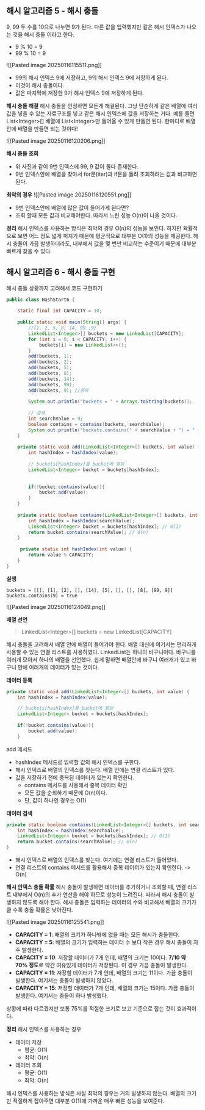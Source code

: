 ## 해시 알고리즘 5 - 해시 충돌
9, 99 두 수를 10으로 나누면 9가 된다. 다른 값을 입력했지만 같은 해시 인덱스가 나오는 것을 해시 충돌 이라고 한다.
- 9 % 10 = 9
- 99 % 10 = 9

![[Pasted image 20250116115511.png]]
- 99의 해시 인덱스 9에 저장하고, 9의 해시 인덱스 9에 저장하게 된다.
- 이것이 해시 충돌이다.
- 값은 마지막에 저장한 9가 해시 인덱스 9에 저장하게 된다.

**해시 충돌 해결**
해시 충돌을 인정하면 모든게 해결된다. 그냥 단순하게 같은 배열에 여러 값을 넣을 수 있는 자료구조를 넣고 같은 해시 인덱스에 값을 저장하는 거다. 예를 들면 List\<Integer>\[]  배열에 List\<Integer>만 들어올 수 있게 만들면 된다. 한마디로 배열안에 배열을 만들면 되는 것이다!

![[Pasted image 20250116120206.png]]

**해시 충돌 조회**
- 위 사진과 같이 9번 인덱스에 99, 9 값이 둘다 존재한다.
- 9번 인덱스안에 배열을 찾아서 for문(iter)과 if문을 돌려 조회하려는 값과 비교하면 된다.

**최악의 경우**
![[Pasted image 20250116120551.png]]
- 9번 인덱스안에 배열에 많은 값이 들어가게 된다면?
- 조회 할때 모든 값과 비교해야한다. 따라서 느린 성능 O(n)이 나올 것이다.

**정리**
해시 인덱스를 사용하는 방식은 최악의 경우 O(n)의 성능을 보인다. 하지만 확률적으로 보면 어느 정도 넓게 퍼지기 때문에 평균적으로 대부분 O(1)의 성능을 제공한다. 해시 충돌이 가끔 발생하더라도, 내부에서 값을 몇 번만 비교하는 수준이기 때문에 대부분 빠르게 찾을 수 있다.

## 해시 알고리즘 6 - 해시 충돌 구현
해시 충돌 상황까지 고려해서 코드 구현하기

~~~ java
public class HashStart6 {  
  
    static final int CAPACITY = 10;  
  
    public static void main(String[] args) {  
        //{1, 2, 5, 8, 14, 99 ,9}  
        LinkedList<Integer>[] buckets = new LinkedList[CAPACITY];  
        for (int i = 0; i < CAPACITY; i++) {  
            buckets[i] = new LinkedList<>();  
        }  
        add(buckets, 1);  
        add(buckets, 2);  
        add(buckets, 5);  
        add(buckets, 8);  
        add(buckets, 14);  
        add(buckets, 99);  
        add(buckets, 9); //중복  
  
        System.out.println("buckets = " + Arrays.toString(buckets));  
  
        // 검색  
        int searchValue = 9;  
        boolean contains = contains(buckets, searchValue);  
        System.out.println("buckets.contains(" + searchValue + ") = " + contains);  
    }  
  
    private static void add(LinkedList<Integer>[] buckets, int value) {  
        int hashIndex = hashIndex(value);
          
        // buckets[hashIndex]를 bucket에 할당  
        LinkedList<Integer> bucket = buckets[hashIndex]; 
        
        
        if(!bucket.contains(value)){  
            bucket.add(value);  
        }  
    }
      
    private static boolean contains(LinkedList<Integer>[] buckets, int searchValue) {  
        int hashIndex = hashIndex(searchValue);  
        LinkedList<Integer> bucket = buckets[hashIndex]; // O(1)  
        return bucket.contains(searchValue); // O(n)  
    }  
  
     private static int hashIndex(int value) {  
        return value % CAPACITY;  
    }  
}
~~~

**실행**
~~~
buckets = [[], [1], [2], [], [14], [5], [], [], [8], [99, 9]]
buckets.contains(9) = true
~~~

![[Pasted image 20250116124049.png]]

**배열 선언**
> LinkedList\<Integer>\[] buckets = new LinkedList\[CAPACITY]

해시 충돌을 고려해서 배열 안에 배열이 들어가야 한다. 배열 대신에 여기서는 편리하게 사용할 수 있는 연결 리스트를 사용하였다. LinkedList는 하나의 바구니이다. 바구니를 여러개 모아서 하나의 배열을 선언했다. 쉽게 말하면 배열안에 바구니 여러개가 있고 바구니 안에 여러개의 데이터가 있는 것이다.

**데이터 등록**
~~~ java
private static void add(LinkedList<Integer>[] buckets, int value) {  
    int hashIndex = hashIndex(value);  

	// buckets[hashIndex]를 bucket에 할당  
    LinkedList<Integer> bucket = buckets[hashIndex]; 
    
    if(!bucket.contains(value)){  
        bucket.add(value);  
    }
~~~
add 메서드
- hashIndex 메서드로 입력할 값의 해시 인덱스를 구한다.
- 해시 인덱스로 배열의 인덱스를 찾는다. 배열 안에는 연결 리스트가 있다.
- 값을 저장하기 전에 중복된 데이터가 있는지 확인한다.
	- contains 메서드를 사용해서 중복 데이터 확인
	- 모든 값을 순회하기 때문에 O(n)이다.
	- 단, 값이 하나인 경우는 O(1)

**데이터 검색**
~~~ java
private static boolean contains(LinkedList<Integer>[] buckets, int searchValue) {  
    int hashIndex = hashIndex(searchValue);  
    LinkedList<Integer> bucket = buckets[hashIndex]; // O(1)  
    return bucket.contains(searchValue); // O(n)  
}
~~~
- 해시 인덱스로 배열의 인덱스를 찾는다. 여기에는 연결 리스트가 들어있다.
- 연결 리스트의 contains 메서드를 활용해서 중복 데이터가 있는지 확인한다. -> O(n)

**해시 인덱스 충돌 확률**
해시 충돌이 발생하면 데이터를 추가하거나 조회할 때, 연결 리스트 내부에서 O(n)의 추가 연산을 해야 하므로 성능이 느려진다. 따라서 해시 충돌이 발생하지 않도록 해야 한다.
해시 충돌은 입력하는 데이터의 수와 비교해서 배열의 크기가 클 수록 충돌 확률은 낮아진다.

![[Pasted image 20250116125541.png]]
- **CAPACITY = 1**: 배열의 크기가 하나밖에 없을 때는 모든 해시가 충돌한다.
- **CAPACITY = 5**: 배열의 크기가 입력하는 데이터 수 보다 작은 경우 해시 충돌이 자주 발생한다.
- **CAPACITY = 10**: 저장할 데이터가 7개 인데, 배열의 크기는 10이다. **7/10 약 70% 정도**로 약간 여유있게 데이터가 저장된다. 이 경우 가끔 충돌이 발생한다.
- **CAPACITY = 11**: 저장할 데이터가 7개 인데, 배열의 크기는 11이다. 가끔 충돌이 발생한다. 여기서는 충돌이 발생하지 않았다.
- **CAPACITY = 15**: 저장할 데이터가 7개 인데, 배열의 크기는 15이다. 가끔 충돌이 발생한다. 여기서는 충돌이 하나 발생했다.

상황에 따라 다르겠지만 보통 75%를 적절한 크기로 보고 기준으로 잡는 것이 효과적이다.

**정리**
해시 인덱스를 사용하는 경우
- 데이터 저장
	- 평균: O(1)
	- 최악: O(n)
- 데이터 조회
	- 평균: O(1)
	- 최악: O(n)

해시 인덱스를 사용하는 방식은 사실 최악의 경우는 거의 발생하지 않는다. 배열의 크기만 적절하게 잡아주면 대부분 O(1)에 가까운 매우 빠른 성능을 보여준다.



